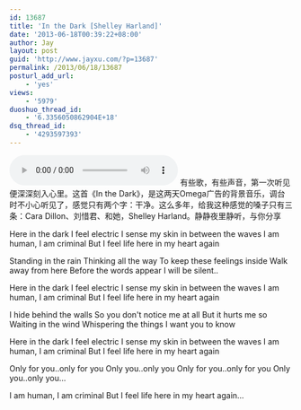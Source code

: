 ```yaml
---
id: 13687
title: 'In the Dark [Shelley Harland]'
date: '2013-06-18T00:39:22+08:00'
author: Jay
layout: post
guid: 'http://www.jayxu.com/?p=13687'
permalink: /2013/06/18/13687
posturl_add_url:
    - 'yes'
views:
    - '5979'
duoshuo_thread_id:
    - '6.3356050862904E+18'
dsq_thread_id:
    - '4293597393'
---
```


<audio controls="controls"><source src="/music/In the dark.mp3" type="audio/mp3" />你的浏览器不支持HTML 5，换Firefox，Chrome或者Safari吧</audio>
有些歌，有些声音，第一次听见便深深刻入心里。这首《In the Dark》，是这两天Omega广告的背景音乐，调台时不小心听见了，感觉只有两个字：干净。这么多年，给我这种感觉的嗓子只有三条：Cara Dillon、刘惜君、和她，Shelley Harland。静静夜里静听，与你分享

Here in the dark 
I feel electric 
I sense my skin in between the waves 
I am human, I am criminal 
But I feel life here in my heart again 

Standing in the rain 
Thinking all the way 
To keep these feelings inside 
Walk away from here 
Before the words appear 
I will be silent.. 

Here in the dark 
I feel electric 
I sense my skin in between the waves 
I am human, I am criminal 
But I feel life here in my heart again 

I hide behind the walls 
So you don't notice me at all 
But it hurts me so 
Waiting in the wind 
Whispering the things 
I want you to know 

Here in the dark 
I feel electric 
I sense my skin in between the waves 
I am human, I am criminal 
But I feel life here in my heart again 

Only for you..only for you 
Only you..only you 
Only for you..only for you 
Only you..only you... 

I am human, I am criminal 
But I feel life here in my heart again...